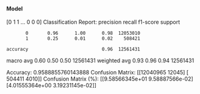 #### Model
[0 1 1 ... 0 0 0]
Classification Report:
              precision    recall  f1-score   support

           0       0.96      1.00      0.98  12053010
           1       0.25      0.01      0.02    508421

    accuracy                           0.96  12561431
   macro avg       0.60      0.50      0.50  12561431
weighted avg       0.93      0.96      0.94  12561431

Accuracy: 0.9588855760143888
Confusion Matrix:
[[12040965    12045]
 [  504411     4010]]
Confusion Matrix (%):
[[9.58566345e+01 9.58887566e-02]
 [4.01555364e+00 3.19231145e-02]]
